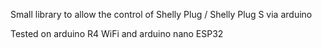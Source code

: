 Small library to allow the control of Shelly Plug / Shelly Plug S via arduino

Tested on arduino R4 WiFi and arduino nano ESP32
